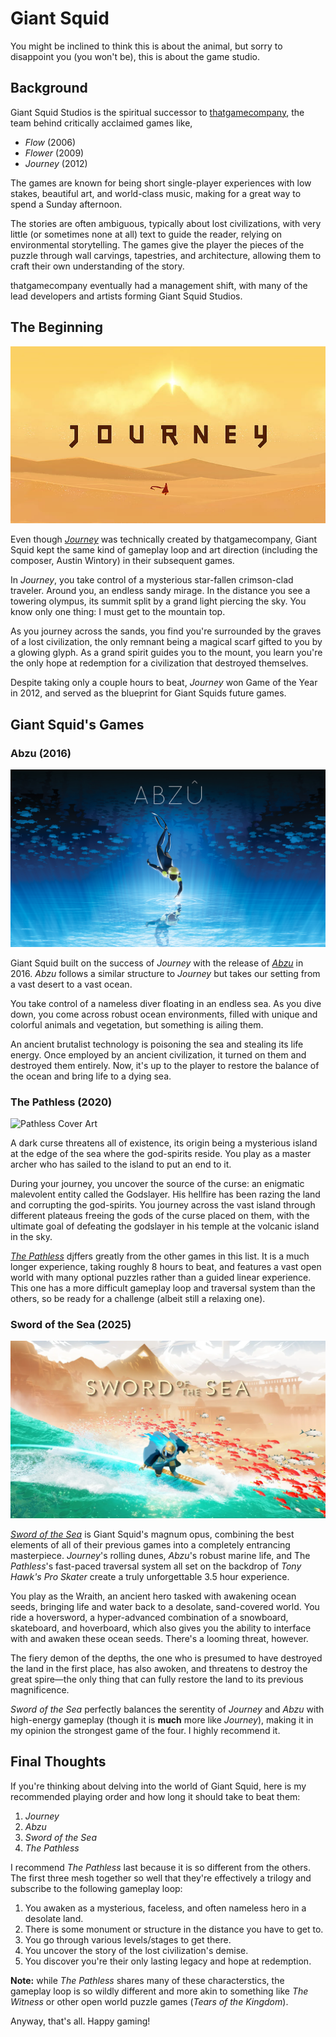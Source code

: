 # Giant Squid

You might be inclined to think this is about the animal, but sorry to disappoint you (you won't be), this is about the game studio.

## Background

Giant Squid Studios is the spiritual successor to [thatgamecompany](https://en.wikipedia.org/wiki/Thatgamecompany), the team behind critically acclaimed games like,

* *Flow* (2006)
* *Flower* (2009)
* *Journey* (2012)

The games are known for being short single-player experiences with low stakes, beautiful art, and world-class music, making for a great way to spend a Sunday afternoon.

The stories are often ambiguous, typically about lost civilizations, with very little (or sometimes none at all) text to guide the reader, relying on environmental storytelling. The games give the player the pieces of the puzzle through wall carvings, tapestries, and architecture, allowing them to craft their own understanding of the story.

thatgamecompany eventually had a management shift, with many of the lead developers and artists forming Giant Squid Studios.

## The Beginning

![Journey Cover Art](/images/journey-game-wallpaper-preview.jpg)

Even though [*Journey*](https://store.playstation.com/en-us/product/UP9000-CUSA00694_00-JOURNEYPS4061115) was technically created by thatgamecompany, Giant Squid kept the same kind of gameplay loop and art direction (including the composer, Austin Wintory) in their subsequent games.

In *Journey*, you take control of a mysterious star-fallen crimson-clad traveler. Around you, an endless sandy mirage. In the distance you see a towering olympus, its summit split by a grand light piercing the sky. You know only one thing: I must get to the mountain top.

As you journey across the sands, you find you're surrounded by the graves of a lost civilization, the only remnant being a magical scarf gifted to you by a glowing glyph. As a grand spirit guides you to the mount, you learn you're the only hope at redemption for a civilization that destroyed themselves.

Despite taking only a couple hours to beat, *Journey* won Game of the Year in 2012, and served as the blueprint for Giant Squids future games.

## Giant Squid's Games

### Abzu (2016)

![Abzu Cover Art](/images/Abzu.jpg)

Giant Squid built on the success of *Journey* with the release of [*Abzu*](https://store.playstation.com/en-us/product/UP4040-CUSA03349_00-ABZUGAME00000000) in 2016. *Abzu* follows a similar structure to *Journey* but takes our setting from a vast desert to a vast ocean.

You take control of a nameless diver floating in an endless sea. As you dive down, you come across robust ocean environments, filled with unique and colorful animals and vegetation, but something is ailing them.

An ancient brutalist technology is poisoning the sea and stealing its life energy. Once employed by an ancient civilization, it turned on them and destroyed them entirely. Now, it's up to the player to restore the balance of the ocean and bring life to a dying sea.

### The Pathless (2020)

![Pathless Cover Art](/images/Pathless.png)

A dark curse threatens all of existence, its origin being a mysterious island at the edge of the sea where the god-spirits reside. You play as a master archer who has sailed to the island to put an end to it.

During your journey, you uncover the source of the curse: an enigmatic malevolent entity called the Godslayer. His hellfire has been razing the land and corrupting the god-spirits. You journey across the vast island through different plateaus freeing the gods of the curse placed on them, with the ultimate goal of defeating the godslayer in his temple at the volcanic island in the sky.

[*The Pathless*](https://store.playstation.com/en-us/product/UP2470-PPSA01825_00-PATHLESSSIEA0000) djffers greatly from the other games in this list. It is a much longer experience, taking roughly 8 hours to beat, and features a vast open world with many optional puzzles rather than a guided linear experience. This one has a more difficult gameplay loop and traversal system than the others, so be ready for a challenge (albeit still a relaxing one).

### Sword of the Sea (2025)

![Sword of the Sea Cover Art](/images/sword-of-the-sea.png)

[*Sword of the Sea*](https://store.playstation.com/en-us/concept/10011227) is Giant Squid's magnum opus, combining the best elements of all of their previous games into a completely entrancing masterpiece. *Journey*'s rolling dunes, *Abzu*'s robust marine life, and The *Pathless*'s fast-paced traversal system all set on the backdrop of *Tony Hawk's Pro Skater* create a truly unforgettable 3.5 hour experience.

You play as the Wraith, an ancient hero tasked with awakening ocean seeds, bringing life and water back to a desolate, sand-covered world. You ride a hoversword, a hyper-advanced combination of a snowboard, skateboard, and hoverboard, which also gives you the ability to interface with and awaken these ocean seeds. There's a looming threat, however.

The fiery demon of the depths, the one who is presumed to have destroyed the land in the first place, has also awoken, and threatens to destroy the great spire—the only thing that can fully restore the land to its previous magnificence.

*Sword of the Sea* perfectly balances the serentity of *Journey* and *Abzu* with high-energy gameplay (though it is **much** more like *Journey*), making it in my opinion the strongest game of the four. I highly recommend it.

## Final Thoughts

If you're thinking about delving into the world of Giant Squid, here is my recommended playing order and how long it should take to beat them:

1. *Journey*
2. *Abzu*
3. *Sword of the Sea*
4. *The Pathless*

I recommend *The Pathless* last because it is so different from the others. The first three mesh together so well that they're effectively a trilogy and subscribe to the following gameplay loop:

1. You awaken as a mysterious, faceless, and often nameless hero in a desolate land.
2. There is some monument or structure in the distance you have to get to.
3. You go through various levels/stages to get there.
4. You uncover the story of the lost civilization's demise.
5. You discover you're their only lasting legacy and hope at redemption.

**Note:** while *The Pathless* shares many of these characterstics, the gameplay loop is so wildly different and more akin to something like *The Witness* or other open world puzzle games (*Tears of the Kingdom*).

Anyway, that's all. Happy gaming!